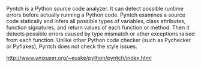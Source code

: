 Pyntch is a Python source code analyzer. It can detect possible runtime errors before actually running a Python code. Pyntch examines a source code statically and infers all possible types of variables, class attributes, function signatures, and return values of each function or method. Then it detects possible errors caused by type mismatch or other exceptions raised from each function. Unlike other Python code checker (such as Pychecker or Pyflakes), Pyntch does not check the style issues.

http://www.unixuser.org/~euske/python/pyntch/index.html